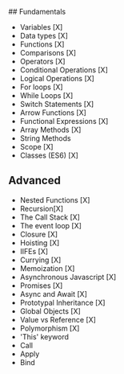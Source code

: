 ## Fundamentals

- Variables [X]
- Data types [X]
- Functions [X]
- Comparisons [X]
- Operators [X]
- Conditional Operations [X]
- Logical Operations [X]
- For loops [X]
- While Loops [X]
- Switch Statements [X]
- Arrow Functions [X]
- Functional Expressions [X]
- Array Methods [X]
- String Methods
- Scope [X]
- Classes (ES6) [X]

## Advanced

- Nested Functions [X]
- Recursion[X]
- The Call Stack [X]
- The event loop [X]
- Closure [X]
- Hoisting [X]
- IIFEs [X]
- Currying [X]
- Memoization [X]
- Asynchronous Javascript [X]
- Promises [X]
- Async and Await [X]
- Prototypal Inheritance [X]
- Global Objects [X]
- Value vs Reference [X]
- Polymorphism [X]
- 'This' keyword
- Call
- Apply
- Bind

